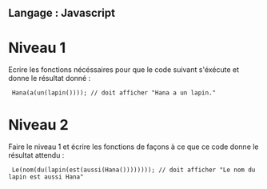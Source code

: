 ## Langage : Javascript

# Niveau 1

Ecrire les fonctions nécéssaires pour que le code suivant s'éxécute et donne le résultat donné :

``` Hana(a(un(lapin()))); // doit afficher "Hana a un lapin."``` 

# Niveau 2

Faire le niveau 1 et écrire les fonctions de façons à ce que ce code donne le résultat attendu :

``` Le(nom(du(lapin(est(aussi(Hana()))))))); // doit afficher "Le nom du lapin est aussi Hana"``` 
